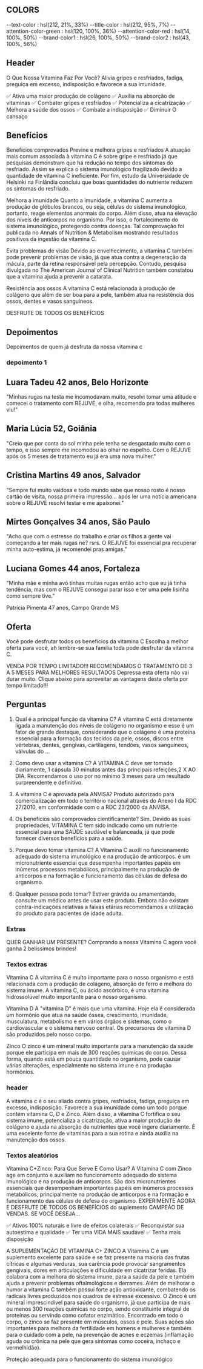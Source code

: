 ## COLORS
--text-color            :   hsl(212, 21%, 33%)
--title-color           :   hsl(212, 95%, 7%)
--attention-color-green :   hsl(120, 100%, 36%)
--attention-color-red   :   hsl(14, 100%, 50%)
--brand-color1          :   hsl(26, 100%, 50%)
--brand-color2          :   hsl(43, 100%, 56%)

## Header
O Que Nossa Vitamina Faz Por Você?
Alivia gripes e resfriados, fadiga, preguiça em excesso, indisposição e favorece a sua imunidade.

✅ Ativa uma maior produção de colágeno
✅ Auxilia na absorção de vitaminas
✅ Combater gripes e resfriados
✅ Potencializa a cicatrização
✅ Melhora a saúde dos ossos
✅ Combate a indisposição
✅ Diminuir O cansaço

## Benefícios
Benefícios comprovados
Previne e melhora gripes e resfriados
A atuação mais comum associada à vitamina C é sobre gripe e resfriado já que pesquisas demonstram que há redução no tempo dos sintomas do resfriado. Assim se explica o sistema imunológico fragilizado devido a quantidade de vitamina C ineficiente. Por fim, estudo da Universidade de Helsinki na Finlândia concluiu que boas quantidades do nutriente reduzem os sintomas do resfriado.  

Melhora a imunidade
Quanto a imunidade, a vitamina C aumenta a produção de glóbulos brancos, ou seja, células do sistema imunológico, portanto, reage elementos anormais do corpo. Além disso, atua na elevação dos níveis de anticorpos no organismo. Por isso, o fortalecimento do sistema imunológico, protegendo contra doenças. Tal comprovação foi publicada no Annals of Nutrition & Metabolism mostrando resultados positivos da ingestão da vitamina C.  

Evita problemas de visão 
Devido ao envelhecimento, a vitamina C também pode prevenir problemas de visão, já que atua contra a degeneração da mácula, parte da retina responsável pela percepção. Contudo, pesquisa divulgada no The American Journal of Clinical Nutrition também constatou que a vitamina ajuda a prevenir a catarata. 

Resistência aos ossos 
A vitamina C está relacionada à produção de colágeno que além de ser boa para a pele, também atua na resistência dos ossos, dentes e vasos sanguíneos. 


DESFRUTE DE TODOS OS BENEFÍCIOS

## Depoimentos
Depoimentos de quem já
desfruta da nossa vitamina c

### depoimento 1
 

Luara Tadeu
42 anos, Belo Horizonte
--------------------
"Minhas rugas na testa me incomodavam muito, resolvi tomar uma atitude e comecei o tratamento com REJUVE, e olha, recomendo pra todas mulheres viu!"
	
Maria Lúcia
52, Goiânia
---------------------
"Creio que por conta do sol minha pele tenha se desgastado muito com o tempo, e isso sempre me incomodou ao olhar no espelho. Com o REJUVE após os 5 meses de tratamento eu já era uma nova mulher."
	
Cristina Martins
49 anos, Salvador
---------------------
"Sempre fui muito vaidosa e todo mundo sabe que nosso rosto é nosso cartão de visita, nossa primeira impressão... após ler uma notícia americana sobre o REJUVE resolvi testar e me apaixonei."
	
Mirtes Gonçalves
34 anos, São Paulo
----------------------
"Acho que com o estresse do trabalho e criar os filhos a gente vai começando a ter mais rugas né? rsrs. O REJUVE foi essencial pra recuperar minha auto-estima, já recomendei pras amigas."
	
Luciana Gomes
44 anos, Fortaleza
----------------------
"Minha mãe e minha avó tinhas muitas rugas então acho que eu já tinha tendência, mas com o REJUVE consegui parar isso e ter uma pele lisinha como sempre tive."
	
Patrícia Pimenta
47 anos, Campo Grande MS


## Oferta
Você pode desfrutar todos os benefícios da vitamina C
Escolha a melhor oferta para você, ah lembre-se sua familia toda pode desfrutar da vitamina C.

VENDA POR TEMPO LIMITADO!!!
RECOMENDAMOS O TRATAMENTO DE 3 A 5 MESES PARA MELHORES RESULTADOS
Depressa esta oferta não vai durar muito. Clique abaixo para aproveitar as vantagens desta oferta por tempo limitado!!!

## Perguntas
1. Qual é a principal função da vitamina C?
A vitamina C está diretamente ligada a manutenção dos níveis de colágeno no organismo e esse é um fator de grande destaque, considerando que o colágeno é uma proteína essencial para a formação dos tecidos da pele, ossos, discos entre vértebras, dentes, gengivas, cartilagens, tendões, vasos sanguíneos, válvulas do ...

2. Como devo usar a vitamina C?
A  VITAMINA C deve ser tomado diariamente, 1 cápsula 30 minutos antes das principais refeições,2 X AO DIA. Recomendamos o uso por no mínimo 3 meses para um resultado surpreendente e definitivo.

3. A vitamina C é aprovada pela ANVISA?
Produto autorizado para comercialização em todo o território nacional através do Anexo I da RDC 27/2010, em conformidade com o a RDC 23/2000 da ANVISA.

4. Os benefícios são comprovados cientificamente?
Sim. Devido às suas propriedades, VITAMINA C tem sido indicado como um nutriente essencial para uma SAÚDE saudável e balanceada, já que pode fornecer diversos benefícios para a saúde.

5. Porque devo tomar vitamina C?
A Vitamina C auxili no funcionamento adequado do sistema imunológico e na produção de anticorpos.  é um micronutriente essenciai que desempenha importantes papéis em inúmeros processos metabólicos, principalmente na produção de anticorpos e na formação e funcionamento das células de defesa do organismo.

6. Qualquer pessoa pode tomar?
Estiver grávida ou amamentando, consulte um médico antes de usar este produto. Embora não existam contra-indicações relativas a faixas etárias recomendamos a utilização do produto para pacientes de idade adulta.


### Extras
QUER GANHAR UM PRESENTE?
Comprando a nossa Vitamina C agora você ganha 2 belíssimos brindes!
 

### Textos extras
Vitamina C
A vitamina C é muito importante para o nosso organismo e está relacionada com a produção de colágeno, absorção de ferro e melhora do sistema imune. A vitamina C, ou ácido ascórbico, é uma vitamina hidrossolúvel muito importante para o nosso organismo.

Vitamina D
A "vitamina D” é mais que uma vitamina. Hoje ela é considerada um hormônio que atua na saúde óssea, crescimento, imunidade, musculatura, metabolismo e em vários órgãos e sistemas, como o cardiovascular e o sistema nervoso central. Os precursores de vitamina D são produzidos pelo nosso corpo.

Zinco
O zinco é um mineral muito importante para a manutenção da saúde porque ele participa em mais de 300 reações químicas do corpo. Dessa forma, quando está em pouca quantidade no organismo, pode causar várias alterações, especialmente no sistema imune e na produção hormônios.

### header
A vitamina c é o seu aliado contra gripes, resfriados, fadiga, preguiça em excesso, indisposição. Favorece a sua imunidade como um todo porque contém vitamina C, D e Zinco.
Além disso, a vitamina C fortifica o seu sistema imune, potencializa a cicatrização, ativa a maior produção de colágeno e ajuda na absorção de nutrientes que você ingere diariamente.
É uma excelente fonte de vitaminas para a sua rotina e ainda auxilia na manutenção dos ossos.

### Textos aleatórios

Vitamina C+Zinco: Para Que Serve E Como Usar?
A Vitamina C com Zinco age em conjunto e auxiliam no funcionamento adequado do sistema imunológico e na produção de anticorpos.
São dois micronutrientes essenciais que desempenham importantes papéis em inúmeros processos metabólicos, principalmente na produção de anticorpos e na formação e funcionamento das células de defesa do organismo.
EXPERIMENTE AGORA E DESFRUTE DE TODOS OS BENEFÍCIOS do suplemento  CAMPEÃO DE VENDAS. SE VOCÊ DESEJA…

✅ Ativos 100% naturais e livre de efeitos colaterais
✅ Reconquistar sua autoestima e qualidade
✅ Ter uma VIDA MAIS saudável
✅ Tenha mais disposição

A SUPLEMENTAÇÃO DE VITAMINA C+ ZINCO
A Vitamina C é um suplemento excelente para saúde e se faz presente na maioria das frutas cítricas e algumas verduras, sua carência pode provocar sangramentos gengivais, dores em articulações e dificuldade em cicatrizar feridas.
Ela colabora com a melhora do sistema imune, para a saúde da pele e também ajuda a prevenir problemas oftalmológicos e derrames. Além de melhorar o humor a vitamina C também possui forte ação antioxidante, combatendo os radicais livres produzidos nos quadros de estresse excessivo.
O Zinco é um mineral imprescindível para saúde do organismo, já que participa de mais ou menos 300 reações químicas no corpo, sendo constituinte integral de proteínas ou servindo como cofator enzimático.
Encontrado em todo o corpo, o zinco se faz presente em músculos, ossos e pele. Suas ações são importantes para melhora da fertilidade em homens e mulheres e também para o cuidado com a pele, na prevenção de acnes e eczemas (inflamação aguda ou crônica na pele que gera sintomas como coceira, inchaço e vermelhidão).

Proteção adequada para o funcionamento do sistema imunológico